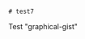                                                                                                                                                                                                                                                                                                                                                                                                                                                               # test7
Test "graphical-gist"